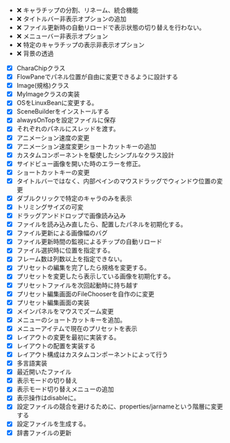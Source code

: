 - :x: キャラチップの分割、リネーム、統合機能
- :x: タイトルバー非表示オプションの追加
- :x: ファイル更新時の自動リロードで表示状態の切り替えを行わない。
- :x: メニューバー非表示オプション
- :x: 特定のキャラチップの表示非表示オプション
- :x: 背景の透過
- [x] CharaChipクラス
- [x] FlowPaneでパネル位置が自由に変更できるように設計する
- [x] Image(規格)クラス
- [x] MyImageクラスの実装
- [x] OSをLinuxBeanに変更する。
- [x] SceneBuilderをインストールする
- [x] alwaysOnTopを設定ファイルに保存
- [x] それぞれのパネルにスレッドを渡す。
- [x] アニメーション速度の変更
- [x] アニメーション速度変更ショートカットキーの追加
- [x] カスタムコンポーネントを駆使したシンプルなクラス設計
- [x] サイドビュー画像を開いた時のエラーを修正。
- [x] ショートカットキーの変更
- [x] タイトルバーではなく、内部ペインのマウスドラッグでウィンドウ位置の変更
- [x] ダブルクリックで特定のキャラのみを表示
- [x] トリミングサイズの可変
- [x] ドラッグアンドドロップで画像読み込み
- [x] ファイルを読み込み直したら、配置したパネルを初期化する。
- [x] ファイル更新による画像幅のバグ
- [x] ファイル更新時間の監視によるチップの自動リロード
- [x] ファイル選択時に位置を指定する。
- [x] フレーム数は列数以上を指定できない。
- [x] プリセットの編集を完了したら規格を変更する。
- [x] プリセットを変更したら表示している画像を初期化する。
- [x] プリセットファイルを次回起動時に持ち越す
- [x] プリセット編集画面のFileChooserを自作のに変更
- [x] プリセット編集画面の実装
- [x] メインパネルをマウスでズーム変更
- [x] メニューのショートカットキーを追加。
- [x] メニューアイテムで現在のプリセットを表示
- [x] レイアウトの変更を最初に実装する。
- [x] レイアウトの配置を実装する
- [x] レイアウト構成はカスタムコンポーネントによって行う
- [x] 多言語実装
- [x] 最近開いたファイル
- [x] 表示モードの切り替え
- [x] 表示モード切り替えメニューの追加
- [x] 表示操作はdisableに。
- [x] 設定ファイルの競合を避けるために、properties/jarnameという階層に変更する
- [x] 設定ファイルを生成する。
- [x] 辞書ファイルの更新
